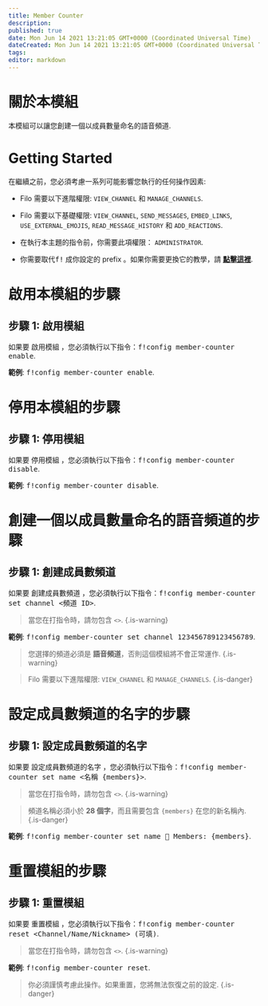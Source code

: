 ```yaml
---
title: Member Counter
description:
published: true
date: Mon Jun 14 2021 13:21:05 GMT+0000 (Coordinated Universal Time)
dateCreated: Mon Jun 14 2021 13:21:05 GMT+0000 (Coordinated Universal Time)
tags:
editor: markdown
---
```


# 關於本模組

本模組可以讓您創建一個以成員數量命名的語音頻道.

# Getting Started

在繼續之前，您必須考慮一系列可能影響您執行的任何操作因素:

- Filo 需要以下進階權限: ``VIEW_CHANNEL`` 和 ``MANAGE_CHANNELS``.

- Filo 需要以下基礎權限: ``VIEW_CHANNEL``, ``SEND_MESSAGES``, ``EMBED_LINKS``, ``USE_EXTERNAL_EMOJIS``, ``READ_MESSAGE_HISTORY`` 和 ``ADD_REACTIONS``.

- 在執行本主題的指令前，你需要此項權限： ``ADMINISTRATOR``.

- 你需要取代<kbd>f!</kbd> 成你設定的 prefix 。如果你需要更換它的教學，請 **[點擊這裡](https://wiki.filobot.xyz/zh-tw/modules/prefix)**.

# 啟用本模組的步驟

## **步驟 1**: 啟用模組

如果要 啟用模組 ，您必須執行以下指令：<kbd>f!config member-counter enable</kbd>.

**範例**: <kbd>f!config member-counter enable</kbd>.

# 停用本模組的步驟

## **步驟 1**: 停用模組

如果要 停用模組 ，您必須執行以下指令：<kbd>f!config member-counter disable</kbd>.

**範例**: <kbd>f!config member-counter disable</kbd>.

# 創建一個以成員數量命名的語音頻道的步驟

## **步驟 1**: 創建成員數頻道

如果要 創建成員數頻道 ，您必須執行以下指令：<kbd>f!config member-counter set channel \<頻道 ID></kbd>.

> 當您在打指令時，請勿包含 ``<>``.
{.is-warning}

**範例**: <kbd>f!config member-counter set channel 123456789123456789</kbd>.

> 您選擇的頻道必須是 **語音頻道**，否則這個模組將不會正常運作.
{.is-warning}

> Filo 需要以下進階權限: ``VIEW_CHANNEL`` 和 ``MANAGE_CHANNELS``.
{.is-danger}

# 設定成員數頻道的名字的步驟

## **步驟 1**: 設定成員數頻道的名字

如果要 設定成員數頻道的名字 ，您必須執行以下指令：<kbd>f!config member-counter set name \<名稱 {members}></kbd>.

> 當您在打指令時，請勿包含 ``<>``.
{.is-warning}

> 頻道名稱必須小於 **28 個字**，而且需要包含 `{members}` 在您的新名稱內.
{.is-danger}

**範例**: <kbd>f!config member-counter set name 👥 Members: {members}</kbd>.

# 重置模組的步驟

## **步驟 1**: 重置模組

如果要 重置模組 ，您必須執行以下指令：<kbd>f!config member-counter reset \<Channel/Name/Nickname> (可填)</kbd>.

> 當您在打指令時，請勿包含 ``<>``.
{.is-warning}

**範例**: <kbd>f!config member-counter reset</kbd>.

> 你必須謹慎考慮此操作。如果重置，您將無法恢復之前的設定.
{.is-danger}
